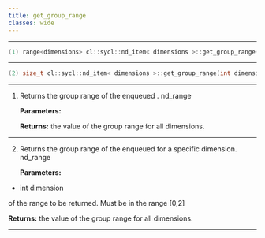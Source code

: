```yaml
---
title: get_group_range
classes: wide
---
```



---

```cpp
(1) range<dimensions> cl::sycl::nd_item< dimensions >::get_group_range() const
```

---

```cpp
(2) size_t cl::sycl::nd_item< dimensions >::get_group_range(int dimension) const
```

---

1. Returns the group range of the enqueued . nd_range

   **Parameters:**

   **Returns:** the value of the group range for all dimensions. 

---

2. Returns the group range of the enqueued  for a specific dimension. nd_range

   **Parameters:**

  * int dimension

   of the range to be returned. Must be in the range [0,2] 

   **Returns:** the value of the group range for all dimensions. 

---

